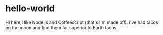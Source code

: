 # hello-world

Hi here,I like Node.js and Coffeescript (that's I'm made of!).
i've had tacos on the moon and find them far superior to Earth tacos.
